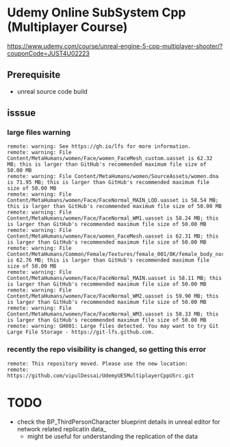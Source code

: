 # Udemy Online SubSystem Cpp (Multiplayer Course)

https://www.udemy.com/course/unreal-engine-5-cpp-multiplayer-shooter/?couponCode=JUST4U02223

## Prerequisite
- unreal source code build

## isssue

### large files warning
```
remote: warning: See https://gh.io/lfs for more information.
remote: warning: File Content/MetaHumans/women/Face/women_FaceMesh_custom.uasset is 62.32 MB; this is larger than GitHub's recommended maximum file size of 50.00 MB
remote: warning: File Content/MetaHumans/women/SourceAssets/women.dna is 71.95 MB; this is larger than GitHub's recommended maximum file size of 50.00 MB
remote: warning: File Content/MetaHumans/women/Face/FaceNormal_MAIN_LOD.uasset is 58.54 MB; this is larger than GitHub's recommended maximum file size of 50.00 MB
remote: warning: File Content/MetaHumans/women/Face/FaceNormal_WM1.uasset is 58.24 MB; this is larger than GitHub's recommended maximum file size of 50.00 MB
remote: warning: File Content/MetaHumans/women/Face/women_FaceMesh.uasset is 62.31 MB; this is larger than GitHub's recommended maximum file size of 50.00 MB
remote: warning: File Content/MetaHumans/Common/Female/Textures/female_001/8K/female_body_normal_map.uasset is 62.76 MB; this is larger than GitHub's recommended maximum file size of 50.00 MB
remote: warning: File Content/MetaHumans/women/Face/FaceNormal_MAIN.uasset is 58.11 MB; this is larger than GitHub's recommended maximum file size of 50.00 MB
remote: warning: File Content/MetaHumans/women/Face/FaceNormal_WM2.uasset is 59.90 MB; this is larger than GitHub's recommended maximum file size of 50.00 MB
remote: warning: File Content/MetaHumans/women/Face/FaceNormal_WM3.uasset is 58.33 MB; this is larger than GitHub's recommended maximum file size of 50.00 MB
remote: warning: GH001: Large files detected. You may want to try Git Large File Storage - https://git-lfs.github.com.
```

### recently the repo visibility is changed, so getting this error
```
remote: This repository moved. Please use the new location:
remote:   https://github.com/vipulDessai/UdemyUE5MultiplayerCppUSrc.git
```

# TODO
- check the BP_ThirdPersonCharacter blueprint details in unreal editor for network related replicatin data_
	- might be useful for understanding the replication of the data